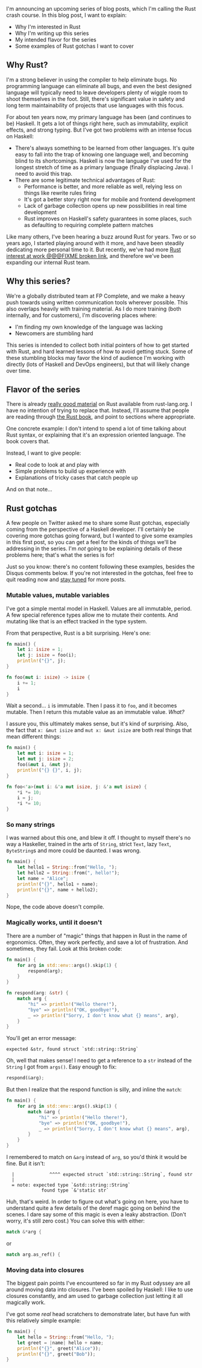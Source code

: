 I'm announcing an upcoming series of blog posts, which I'm calling the
Rust crash course. In this blog post, I want to explain:

* Why I'm interested in Rust
* Why I'm writing up this series
* My intended flavor for the series
* Some examples of Rust gotchas I want to cover

## Why Rust?

I'm a strong believer in using the compiler to help eliminate bugs. No
programming language can eliminate all bugs, and even the best
designed language will typically need to leave developers plenty of
wiggle room to shoot themselves in the foot. Still, there's
significant value in safety and long term maintainability of projects
that use languages with this focus.

For about ten years now, my primary language has been (and continues
to be) Haskell. It gets a lot of things right here, such as
immutability, explicit effects, and strong typing. But I've got two
problems with an intense focus on Haskell:

* There's always something to be learned from other languages. It's
  quite easy to fall into the trap of knowing one language well, and
  becoming blind to its shortcomings. Haskell is now the language I've
  used for the longest stretch of time as a primary language (finally
  displacing Java). I need to avoid this trap.
* There are some legitimate technical advantages of Rust:
    * Performance is better, and more reliable as well, relying less
      on things like rewrite rules firing
    * It's got a better story right now for mobile and frontend
      development
    * Lack of garbage collection opens up new possibilities in real
      time development
    * Rust improves on Haskell's safety guarantees in some places,
      such as defaulting to requiring complete pattern matches

Like many others, I've been hearing a buzz around Rust for years. Two
or so years ago, I started playing around with it more, and have been
steadily dedicating more personal time to it. But recently, we've had
more [Rust interest at work @@@FIXME broken
link](https://www.fpcomplete.com/rust), and therefore we've been
expanding our internal Rust team.

## Why this series?

We're a globally distributed team at FP Complete, and we make a heavy
push towards using written communication tools wherever possible. This
also overlaps heavily with training material. As I do more training
(both internally, and for customers), I'm discovering places where:

* I'm finding my own knowledge of the language was lacking
* Newcomers are stumbling hard

This series is intended to collect both initial pointers of how to get
started with Rust, and hard learned lessons of how to avoid getting
stuck. Some of these stumbling blocks may favor the kind of audience
I'm working with directly (lots of Haskell and DevOps engineers), but
that will likely change over time.

## Flavor of the series

There is already [really good
material](https://www.rust-lang.org/en-US/documentation.html) on Rust
available from rust-lang.org. I have no intention of trying to replace
that. Instead, I'll assume that people are reading through [the Rust
book](https://doc.rust-lang.org/book/), and point to sections where
appropriate.

One concrete example: I don't intend to spend a lot of time talking
about Rust syntax, or explaining that it's an expression oriented
language. The book covers that.

Instead, I want to give people:

* Real code to look at and play with
* Simple problems to build up experience with
* Explanations of tricky cases that catch people up

And on that note...

## Rust gotchas

A few people on Twitter asked me to share some Rust gotchas,
especially coming from the perspective of a Haskell developer. I'll
certainly be covering more gotchas going forward, but I wanted to give
some examples in this first post, so you can get a feel for the kinds
of things we'll be addressing in the series. I'm _not_ going to be
explaining details of these problems here; that's what the series is
for!

Just so you know: there's no content following these examples, besides
the Disqus comments below. If you're not interested in the gotchas,
feel free to quit reading now and [stay
tuned](/feed/rust-crash-course) for more posts.

### Mutable values, mutable variables

I've got a simple mental model in Haskell. Values are all immutable,
period. A few special reference types allow me to mutate their
contents. And mutating like that is an effect tracked in the type
system.

From that perspective, Rust is a bit surprising. Here's one:

```rust
fn main() {
    let i: isize = 1;
    let j: isize = foo(i);
    println!("{}", j);
}

fn foo(mut i: isize) -> isize {
    i += 1;
    i
}
```

Wait a second... `i` is immutable. Then I pass it to `foo`, and it
becomes mutable. Then I return this mutable value as an immutable
value. _What?_

I assure you, this ultimately makes sense, but it's kind of
surprising. Also, the fact that `x: &mut isize` and `mut x: &mut
isize` are both real things that mean different things:

```rust
fn main() {
    let mut i: isize = 1;
    let mut j: isize = 2;
    foo(&mut i, &mut j);
    println!("{} {}", i, j);
}

fn foo<'a>(mut i: &'a mut isize, j: &'a mut isize) {
    *i *= 10;
    i = j;
    *i *= 10;
}
```

### So many strings

I was warned about this one, and blew it off. I thought to myself
there's no way a Haskeller, trained in the arts of `String`, strict
`Text`, lazy `Text`, `ByteString`s and more could be daunted. I was
wrong.

```rust
fn main() {
    let hello1 = String::from("Hello, ");
    let hello2 = String::from(", hello!");
    let name = "Alice";
    println!("{}", hello1 + name);
    println!("{}", name + hello2);
}
```

Nope, the code above doesn't compile.

### Magically works, until it doesn't

There are a number of "magic" things that happen in Rust in the name
of ergonomics. Often, they work perfectly, and save a lot of
frustration. And sometimes, they fail. Look at this broken code:

```rust
fn main() {
    for arg in std::env::args().skip(1) {
        respond(arg);
    }
}

fn respond(arg: &str) {
    match arg {
        "hi" => println!("Hello there!"),
        "bye" => println!("OK, goodbye!"),
        _ => println!("Sorry, I don't know what {} means", arg),
    }
}
```

You'll get an error message:

```
expected &str, found struct `std::string::String`
```

Oh, well that makes sense! I need to get a reference to a `str` instead of the `String` I got from `args()`. Easy enough to fix:

```rust
respond(&arg);
```

But then I realize that the respond function is silly, and inline the
`match`:

```rust
fn main() {
    for arg in std::env::args().skip(1) {
        match &arg {
            "hi" => println!("Hello there!"),
            "bye" => println!("OK, goodbye!"),
            _ => println!("Sorry, I don't know what {} means", arg),
        }
    }
}
```

I remembered to match on `&arg` instead of `arg`, so you'd think it
would be fine. But it isn't:

```
  |             ^^^^ expected struct `std::string::String`, found str
  |
  = note: expected type `&std::string::String`
             found type `&'static str`
```

Huh, that's weird. In order to figure out what's going on here, you
have to understand quite a few details of the deref magic going on
behind the scenes. I dare say some of this magic is even a leaky
abstraction. (Don't worry, it's still zero cost.) You can solve this
with either:

```rust
match &*arg {
```

or

```rust
match arg.as_ref() {
```

### Moving data into closures

The biggest pain points I've encountered so far in my Rust odyssey are
all around moving data into closures. I've been spoiled by Haskell: I
like to use closures constantly, and am used to garbage collection
just letting it all magically work.

I've got some _real_ head scratchers to demonstrate later, but have
fun with this relatively simple example:

```rust
fn main() {
    let hello = String::from("Hello, ");
    let greet = |name| hello + name;
    println!("{}", greet("Alice"));
    println!("{}", greet("Bob"));
}
```
